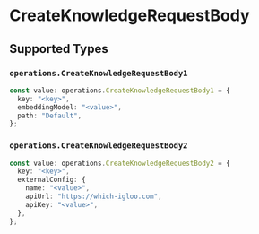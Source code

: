 # CreateKnowledgeRequestBody


## Supported Types

### `operations.CreateKnowledgeRequestBody1`

```typescript
const value: operations.CreateKnowledgeRequestBody1 = {
  key: "<key>",
  embeddingModel: "<value>",
  path: "Default",
};
```

### `operations.CreateKnowledgeRequestBody2`

```typescript
const value: operations.CreateKnowledgeRequestBody2 = {
  key: "<key>",
  externalConfig: {
    name: "<value>",
    apiUrl: "https://which-igloo.com",
    apiKey: "<value>",
  },
};
```

